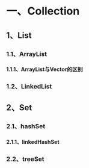 # 一、Collection
## 1、List
### 1.1、ArrayList
#### 1.1.1、ArrayList与Vector的区别
### 1.2、LinkedList
## 2、Set
### 2.1、hashSet
#### 2.1.1、linkedHashSet
### 2.2、treeSet
